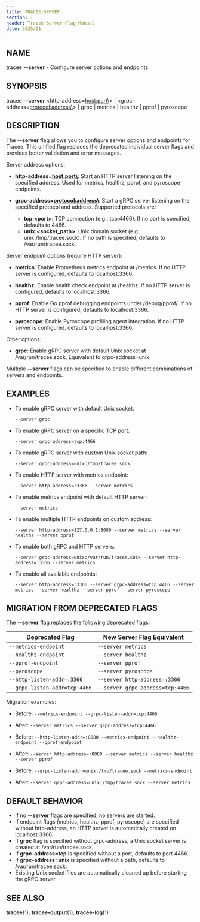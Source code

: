 ```yaml
---
title: TRACEE-SERVER
section: 1
header: Tracee Server Flag Manual
date: 2025/01
...
```


## NAME

tracee **\-\-server** - Configure server options and endpoints

## SYNOPSIS

tracee **\-\-server** <http-address=<host:port\>> | <grpc-address=<protocol:address\>> | grpc | metrics | healthz | pprof | pyroscope

## DESCRIPTION

The **\-\-server** flag allows you to configure server options and endpoints for Tracee. This unified flag replaces the deprecated individual server flags and provides better validation and error messages.

Server address options:

- **http-address=<host:port\>**: Start an HTTP server listening on the specified address. Used for metrics, healthz, pprof, and pyroscope endpoints.

- **grpc-address=<protocol:address\>**: Start a gRPC server listening on the specified protocol and address. Supported protocols are:
  - **tcp:<port\>**: TCP connection (e.g., tcp:4466). If no port is specified, defaults to 4466.
  - **unix:<socket_path\>**: Unix domain socket (e.g., unix:/tmp/tracee.sock). If no path is specified, defaults to /var/run/tracee.sock.

Server endpoint options (require HTTP server):

- **metrics**: Enable Prometheus metrics endpoint at /metrics. If no HTTP server is configured, defaults to localhost:3366.

- **healthz**: Enable health check endpoint at /healthz. If no HTTP server is configured, defaults to localhost:3366.

- **pprof**: Enable Go pprof debugging endpoints under /debug/pprof/. If no HTTP server is configured, defaults to localhost:3366.

- **pyroscope**: Enable Pyroscope profiling agent integration. If no HTTP server is configured, defaults to localhost:3366.

Other options:

- **grpc**: Enable gRPC server with default Unix socket at /var/run/tracee.sock. Equivalent to grpc-address=unix.

Multiple **\-\-server** flags can be specified to enable different combinations of servers and endpoints.

## EXAMPLES

- To enable gRPC server with default Unix socket:

  ```console
  --server grpc
  ```

- To enable gRPC server on a specific TCP port:

  ```console
  --server grpc-address=tcp:4466
  ```

- To enable gRPC server with custom Unix socket path:

  ```console
  --server grpc-address=unix:/tmp/tracee.sock
  ```

- To enable HTTP server with metrics endpoint:

  ```console
  --server http-address=:3366 --server metrics
  ```

- To enable metrics endpoint with default HTTP server:

  ```console
  --server metrics
  ```

- To enable multiple HTTP endpoints on custom address:

  ```console
  --server http-address=127.0.0.1:8080 --server metrics --server healthz --server pprof
  ```

- To enable both gRPC and HTTP servers:

  ```console
  --server grpc-address=unix:/var/run/tracee.sock --server http-address=:3366 --server metrics
  ```

- To enable all available endpoints:

  ```console
  --server http-address=:3366 --server grpc-address=tcp:4466 --server metrics --server healthz --server pprof --server pyroscope
  ```

## MIGRATION FROM DEPRECATED FLAGS

The **\-\-server** flag replaces the following deprecated flags:

| Deprecated Flag | New Server Flag Equivalent |
|---|---|
| `--metrics-endpoint` | `--server metrics` |
| `--healthz-endpoint` | `--server healthz` |
| `--pprof-endpoint` | `--server pprof` |
| `--pyroscope` | `--server pyroscope` |
| `--http-listen-addr=:3366` | `--server http-address=:3366` |
| `--grpc-listen-addr=tcp:4466` | `--server grpc-address=tcp:4466` |

Migration examples:

- Before: `--metrics-endpoint --grpc-listen-addr=tcp:4466`
- After: `--server metrics --server grpc-address=tcp:4466`

- Before: `--http-listen-addr=:8080 --metrics-endpoint --healthz-endpoint --pprof-endpoint`
- After: `--server http-address=:8080 --server metrics --server healthz --server pprof`

- Before: `--grpc-listen-addr=unix:/tmp/tracee.sock --metrics-endpoint`
- After: `--server grpc-address=unix:/tmp/tracee.sock --server metrics`

## DEFAULT BEHAVIOR

- If no **\-\-server** flags are specified, no servers are started.
- If endpoint flags (metrics, healthz, pprof, pyroscope) are specified without http-address, an HTTP server is automatically created on localhost:3366.
- If **grpc** flag is specified without grpc-address, a Unix socket server is created at /var/run/tracee.sock.
- If **grpc-address=tcp** is specified without a port, defaults to port 4466.
- If **grpc-address=unix** is specified without a path, defaults to /var/run/tracee.sock.
- Existing Unix socket files are automatically cleaned up before starting the gRPC server.

## SEE ALSO

**tracee**(1), **tracee-output**(1), **tracee-log**(1)
